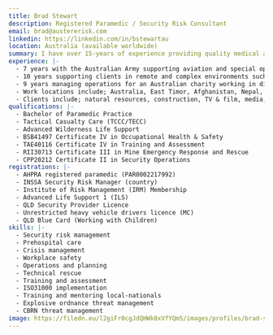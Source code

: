 ```yaml
---
title: Brad Stewart
description: Registered Paramedic / Security Risk Consultant
email: brad@austererisk.com
linkedin: https://linkedin.com/in/bstewartau
location: Australia (available worldwide)
summary: I have over 15-years of experience providing quality medical and security risk management services in remote and complex environments. I apply my background across a wide-range of sectors to support safe and effective teams in achieving mission success.
experience: |-
  - 7 years with the Australian Army supporting aviation and special operations units on domestic and overseas operations 
  - 10 years supporting clients in remote and complex environments such as remote work sites, disaster regions, and conflict zones  
  - 9 years managing operations for an Australian charity working in disaster zones in the developing world
  - Work locations include; Australia, East Timor, Afghanistan, Nepal, Zambia, South Africa, Bangladesh, Indonesia, Ukraine, India and the USA.
  - Clients include; natural resources, construction, TV & film, media, HNW individuals, exploration, defence, and NGOs
qualifications: |-
  - Bachelor of Paramedic Practice
  - Tactical Casualty Care (TCCC/TECC)
  - Advanced Wilderness Life Support
  - BSB41497 Certificate IV in Occupational Health & Safety
  - TAE40116 Certificate IV in Training and Assessment
  - RII30713 Certificate III in Mine Emergency Response and Rescue
  - CPP20212 Certificate II in Security Operations
registrations: |-
  - AHPRA registered paramedic (PAR0002217992)
  - INSSA Security Risk Manager (country)
  - Institute of Risk Management (IRM) Membership
  - Advanced Life Support 1 (ILS)
  - QLD Security Provider Licence
  - Unrestricted heavy vehicle drivers licence (MC)
  - QLD Blue Card (Working with Children)
skills: |-
  - Security risk management
  - Prehospital care
  - Crisis management
  - Workplace safety
  - Operations and planning
  - Technical rescue
  - Training and assessment
  - ISO31000 implementation
  - Training and mentoring local-nationals
  - Explosive ordnance threat management
  - CBRN threat management
image: https://filedn.eu/l2giFr0cgJdQHWk8xVfYQm5/images/profiles/brad-stewart.webp
---
```



